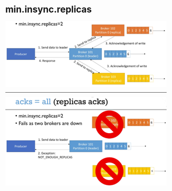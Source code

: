 # min.insync.replicas

![min.insync.replicas = 2](images/min-insync-replicas.png)

---

![min.insync.replica down](images/min-insync-replicas-down.png)